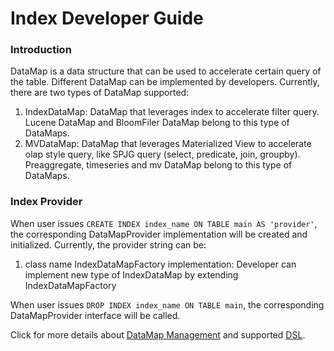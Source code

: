 <!--
    Licensed to the Apache Software Foundation (ASF) under one or more 
    contributor license agreements.  See the NOTICE file distributed with
    this work for additional information regarding copyright ownership. 
    The ASF licenses this file to you under the Apache License, Version 2.0
    (the "License"); you may not use this file except in compliance with 
    the License.  You may obtain a copy of the License at

      http://www.apache.org/licenses/LICENSE-2.0
    
    Unless required by applicable law or agreed to in writing, software 
    distributed under the License is distributed on an "AS IS" BASIS, 
    WITHOUT WARRANTIES OR CONDITIONS OF ANY KIND, either express or implied.
    See the License for the specific language governing permissions and 
    limitations under the License.
-->

# Index Developer Guide

### Introduction
DataMap is a data structure that can be used to accelerate certain query of the table. Different DataMap can be implemented by developers. 
Currently, there are two types of DataMap supported:
1. IndexDataMap: DataMap that leverages index to accelerate filter query. Lucene DataMap and BloomFiler DataMap belong to this type of DataMaps.
2. MVDataMap: DataMap that leverages Materialized View to accelerate olap style query, like SPJG query (select, predicate, join, groupby). Preaggregate, timeseries and mv DataMap belong to this type of DataMaps.

### Index Provider
When user issues `CREATE INDEX index_name ON TABLE main AS 'provider'`, the corresponding DataMapProvider implementation will be created and initialized. 
Currently, the provider string can be:
1. class name IndexDataMapFactory implementation: Developer can implement new type of IndexDataMap by extending IndexDataMapFactory

When user issues `DROP INDEX index_name ON TABLE main`, the corresponding DataMapProvider interface will be called.

Click for more details about [DataMap Management](./index/index-management.md#index-management) and supported [DSL](./index/index-management.md#overview).

